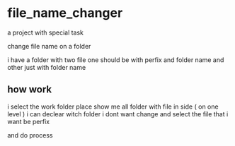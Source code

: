 # file_name_changer

a project with special task

change file name on a folder

i have a folder with two file
one should be with perfix and folder name and other just with folder name

## how work
i select the work folder place
show me all folder with file in side ( on one level )
i can declear witch folder i dont want change
and select the file that i want be perfix

and do process